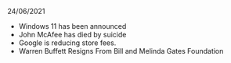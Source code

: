 24/06/2021

- Windows 11 has been announced
- John McAfee has died by suicide
- Google is reducing store fees.
- Warren Buffett Resigns From Bill and Melinda Gates Foundation
